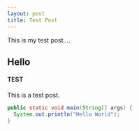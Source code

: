 ```yaml
---
layout: post
title: Test Post
---
```

This is my test post.... 

## Hello 

#### TEST 

This is a test post. 

```java
public static void main(String[] args) { 
  System.out.println("Hello World"); 
}
```
